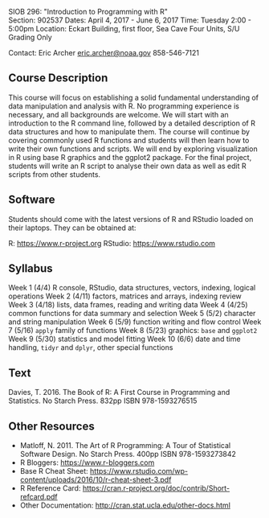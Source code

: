 
SIOB 296:  "Introduction to Programming with R"     
Section: 902537
Dates: April 4, 2017 - June 6, 2017
Time: Tuesday 2:00 - 5:00pm
Location: Eckart Building, first floor, Sea Cave
Four Units, S/U Grading Only

Contact: 
  Eric Archer 
  eric.archer@noaa.gov
  858-546-7121

## Course Description

This course will focus on establishing a solid fundamental understanding of data manipulation and analysis with R. No programming experience is necessary, and all backgrounds are welcome. We will start with an introduction to the R command line, followed by a detailed description of R data structures and how to manipulate them. The course will continue by covering commonly used R functions and students will then learn how to write their own functions and scripts. We will end by exploring visualization in R using base R graphics and the ggplot2 package. For the final project, students will write an R script to analyse their own data as well as edit R scripts from other students.

## Software

Students should come with the latest versions of R and RStudio loaded on their laptops. They can be obtained at:

R: https://www.r-project.org
RStudio: https://www.rstudio.com

## Syllabus

Week 1 (4/4)    R console, RStudio, data structures, vectors, indexing, logical operations 
Week 2 (4/11)   factors, matrices and arrays, indexing review
Week 3 (4/18)   lists, data frames, reading and writing data
Week 4 (4/25)   common functions for data summary and selection
Week 5 (5/2)    character and string manipulation
Week 6 (5/9)    function writing and flow control
Week 7 (5/16)   `apply` family of functions
Week 8 (5/23)   graphics: `base` and `ggplot2`
Week 9 (5/30)   statistics and model fitting
Week 10 (6/6)   date and time handling, `tidyr` and `dplyr`, other special functions

## Text

Davies, T. 2016. The Book of R: A First Course in Programming and Statistics. No Starch Press. 832pp ISBN 978-1593276515

## Other Resources

* Matloff, N. 2011. The Art of R Programming: A Tour of Statistical Software Design. No Starch Press. 400pp ISBN 978-1593273842
* R Bloggers: https://www.r-bloggers.com
* Base R Cheat Sheet: https://www.rstudio.com/wp-content/uploads/2016/10/r-cheat-sheet-3.pdf
* R Reference Card: https://cran.r-project.org/doc/contrib/Short-refcard.pdf
* Other Documentation: http://cran.stat.ucla.edu/other-docs.html
